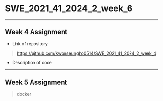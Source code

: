 # SWE_2021_41_2024_2_week_6
---
## Week 4 Assignment
* Link of repository
>https://github.com/kwonseungho0514/SWE_2021_41_2024_2_week_4
* Description of code
---
## Week 5 Assignment

> docker


